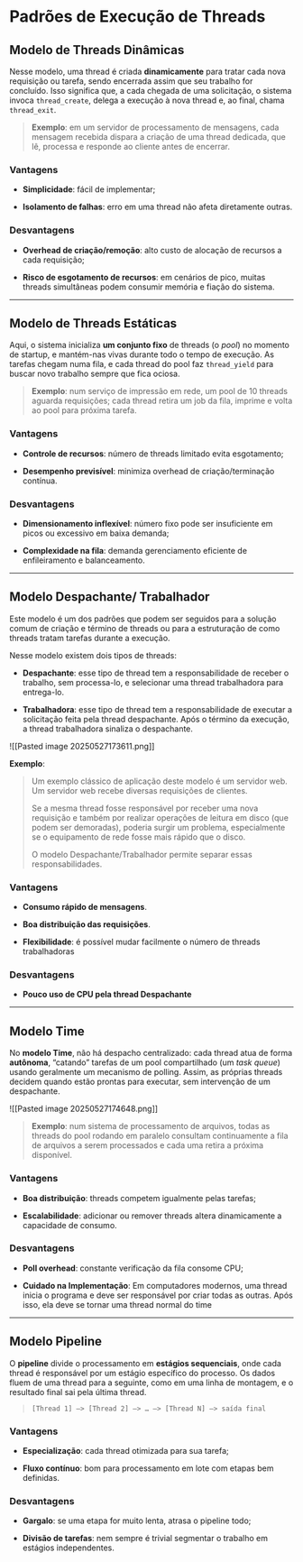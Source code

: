 # Padrões de Execução de Threads

## Modelo de Threads Dinâmicas

Nesse modelo, uma thread é criada **dinamicamente** para tratar cada nova requisição ou tarefa, sendo encerrada assim que seu trabalho for concluído. Isso significa que, a cada chegada de uma solicitação, o sistema invoca `thread_create`, delega a execução à nova thread e, ao final, chama `thread_exit`.

>**Exemplo**: em um servidor de processamento de mensagens, cada mensagem recebida dispara a criação de uma thread dedicada, que lê, processa e responde ao cliente antes de encerrar.

### **Vantagens**

- **Simplicidade**: fácil de implementar;
    
- **Isolamento de falhas**: erro em uma thread não afeta diretamente outras.

### **Desvantagens**

- **Overhead de criação/remoção**: alto custo de alocação de recursos a cada requisição;
    
- **Risco de esgotamento de recursos**: em cenários de pico, muitas threads simultâneas podem consumir memória e fiação do sistema.

---

## Modelo de Threads Estáticas

Aqui, o sistema inicializa **um conjunto fixo** de threads (o _pool_) no momento de startup, e mantém-nas vivas durante todo o tempo de execução. As tarefas chegam numa fila, e cada thread do pool faz `thread_yield` para buscar novo trabalho sempre que fica ociosa.

>**Exemplo**: num serviço de impressão em rede, um pool de 10 threads aguarda requisições; cada thread retira um job da fila, imprime e volta ao pool para próxima tarefa.

### **Vantagens**

- **Controle de recursos**: número de threads limitado evita esgotamento;
    
- **Desempenho previsível**: minimiza overhead de criação/terminação contínua.

### **Desvantagens**

- **Dimensionamento inflexível**: número fixo pode ser insuficiente em picos ou excessivo em baixa demanda;
    
- **Complexidade na fila**: demanda gerenciamento eficiente de enfileiramento e balanceamento.

---

## Modelo Despachante/ Trabalhador

Este modelo é um dos padrões que podem ser seguidos para a solução comum de criação e término de threads ou para a estruturação de como threads tratam tarefas durante a execução.

Nesse modelo existem dois tipos de threads:

- **Despachante**: esse tipo de thread tem a responsabilidade de receber o trabalho, sem processa-lo, e selecionar uma thread trabalhadora para entrega-lo.

- **Trabalhadora**: esse tipo de thread tem a responsabilidade de executar a solicitação feita pela thread despachante. Após o término da execução, a thread trabalhadora sinaliza o despachante.

![[Pasted image 20250527173611.png]]

**Exemplo**:

>  Um exemplo clássico de aplicação deste modelo é um servidor web. Um servidor web recebe diversas requisições de clientes. 
> 
> Se a mesma thread fosse responsável por receber uma nova requisição e também por realizar operações de leitura em disco (que podem ser demoradas), poderia surgir um problema, especialmente se o equipamento de rede fosse mais rápido que o disco. 
> 
> O modelo Despachante/Trabalhador permite separar essas responsabilidades.

### Vantagens

- **Consumo rápido de mensagens**.

- **Boa distribuição das requisições**.

- **Flexibilidade**: é possível mudar facilmente o número de threads trabalhadoras

### Desvantagens 

- **Pouco uso de CPU pela thread Despachante**

---

## Modelo Time

No **modelo Time**, não há despacho centralizado: cada thread atua de forma **autônoma**, “catando” tarefas de um pool compartilhado (um _task queue_) usando geralmente um mecanismo de polling. Assim, as próprias threads decidem quando estão prontas para executar, sem intervenção de um despachante.

![[Pasted image 20250527174648.png]]

>**Exemplo**: num sistema de processamento de arquivos, todas as threads do pool rodando em paralelo consultam continuamente a fila de arquivos a serem processados e cada uma retira a próxima disponível.

### **Vantagens**

- **Boa distribuição**: threads competem igualmente pelas tarefas;
    
- **Escalabilidade**: adicionar ou remover threads altera dinamicamente a capacidade de consumo.
    

### **Desvantagens**

- **Poll overhead**: constante verificação da fila consome CPU;
    
- **Cuidado na Implementação**: Em computadores modernos, uma thread inicia o programa e deve ser responsável por criar todas as outras. Após isso, ela deve se tornar uma thread normal do time

---

## Modelo Pipeline

O **pipeline** divide o processamento em **estágios sequenciais**, onde cada thread é responsável por um estágio específico do processo. Os dados fluem de uma thread para a seguinte, como em uma linha de montagem, e o resultado final sai pela última thread.

> `[Thread 1] –> [Thread 2] –> … –> [Thread N] –> saída final`

### **Vantagens**

- **Especialização**: cada thread otimizada para sua tarefa;
    
- **Fluxo contínuo**: bom para processamento em lote com etapas bem definidas.
    

### **Desvantagens**

- **Gargalo**: se uma etapa for muito lenta, atrasa o pipeline todo;
    
- **Divisão de tarefas**: nem sempre é trivial segmentar o trabalho em estágios independentes.